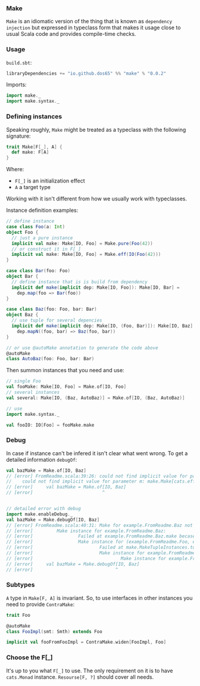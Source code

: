 ### Make

`Make` is an idiomatic version of the thing that is known as `dependency injection` but expressed in typeclass form
that makes it usage close to usual Scala code and provides compile-time checks.

### Usage

`build.sbt`:
```scala
libraryDependencies += "io.github.dos65" %% "make" % "0.0.2"
```

Imports:
```scala
import make._
import make.syntax._
```

### Defining instances

Speaking roughly, `Make` might be treated as a typeclass with the following signature:
```scala
trait Make[F[_], A] {
  def make: F[A]
}
```

Where:
- `F[_]` is an initialization effect
- `A` a target type

Working with it isn't different from how we usually work with typeclasses.

Instance definition examples:
```scala
// define instance
case class Foo(a: Int)
object Foo {
  // just a pure instance
  implicit val make: Make[IO, Foo] = Make.pure(Foo(42))
  // or construct it in F[_]
  implicit val make: Make[IO, Foo] = Make.eff(IO(Foo(42)))
}

case class Bar(foo: Foo)
object Bar {
  // define instance that is is build from dependency
  implicit def make(implicit dep: Make[IO, Foo]): Make[IO, Bar] =
    dep.map(foo => Bar(foo))
}

case class Baz(foo: Foo, bar: Bar)
object Baz {
  // use tuple for several depencies
  implicit def make(implicit dep: Make[IO, (Foo, Bar)]): Make[IO, Baz] =
    dep.mapN((foo, bar) => Baz(foo, bar))
} 

// or use @autoMake annotation to generate the code above
@autoMake
class AutoBaz(foo: Foo, bar: Bar)
```

Then summon instances that you need and use:
```scala
// single Foo
val fooMake: Make[IO, Foo] = Make.of[IO, Foo]
// several instances
val several: Make[IO, (Baz, AutoBaz)] = Make.of[IO, (Baz, AutoBaz)]

// use 
import make.syntax._

val fooIO: IO[Foo] = fooMake.make
```

### Debug

In case if instance can't be infered it isn't clear what went wrong.
To get a detailed information `debugOf`:
```scala
val bazMake = Make.of[IO, Baz]
// [error] FromReadme.scala:39:26: could not find implicit value for parameter m: make.Make[cats.effect.IO,example.FromReadme.Baz]
//    could not find implicit value for parameter m: make.Make[cats.effect.IO,example.FromReadme.Baz]
// [error]     val bazMake = Make.of[IO, Baz]
// [error]                          ^


// detailed error with debug
import make.enableDebug._
val bazMake = Make.debugOf[IO, Baz]
// [error] FromReadme.scala:40:31: Make for example.FromReadme.Baz not found
// [error]         Make instance for example.FromReadme.Baz:
// [error]                 Failed at example.FromReadme.Baz.make becase of:
// [error]                 Make instance for (example.FromReadme.Foo, example.FromReadme.Bar):
// [error]                         Failed at make.MakeTupleInstances.tuple2 becase of:
// [error]                         Make instance for example.FromReadme.Foo:
// [error]                                 Make instance for example.FromReadme.Foo not found
// [error]     val bazMake = Make.debugOf[IO, Baz]
// [error]                               ^
```

### Subtypes

`A` type in `Make[F, A]` is invariant.
So, to use interfaces in other instances you need to provide `ContraMake`:
```scala
trait Foo

@autoMake
class FooImpl(smt: Smth) extends Foo

implicit val fooFromFooImpl = ContraMake.widen[FooImpl, Foo]
```

### Choose the F[_]

It's up to you what `F[_]` to use. The only requirement on it is to have `cats.Monad` instance.
`Resourse[F, ?]` should cover all needs.
